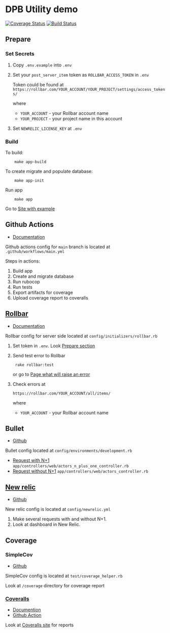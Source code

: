 # DPB Utility demo

[![Coverage Status](https://coveralls.io/repos/github/MrRTi/dpb-utiliy-demo/badge.svg?branch=main)](https://coveralls.io/github/MrRTi/dpb-utiliy-demo?branch=main)
[![Build Status](https://img.shields.io/endpoint.svg?url=https%3A%2F%2Factions-badge.atrox.dev%2FMrRTi%2Fdpb-utiliy-demo%2Fbadge%3Fref%3Dmain&style=popout)](https://actions-badge.atrox.dev/MrRTi/dpb-utiliy-demo/goto?ref=main)

## Prepare

### Set Secrets

1. Copy `.env.example` into `.env`
1. Set your `post_server_item` token as `ROLLBAR_ACCESS_TOKEN` in `.env`

    Token could be found at
    `https://rollbar.com/YOUR_ACCOUNT/YOUR_PROJECT/settings/access_tokens/`

    where
    - `YOUR_ACCOUNT` - your Rollbar account name
    - `YOUR_PROJECT` - your project name in this account

1. Set `NEWRELIC_LICENSE_KEY` at `.env`

### Build

To build:

        make app-build

To create migrate and populate database:

        make app-init

Run app

        make app

Go to [Site with example](http://localhost:3000)

## Github Actions

- [Documentation](https://docs.github.com/en/actions)

Github actions config for `main` branch is located at `.github/workflows/main.yml`

Steps in actions:

1. Build app
2. Create and migrate database
3. Run rubocop
4. Run tests
5. Export artifacts for coverage
6. Upload coverage report to coveralls

## [Rollbar](https://rollbar.com/)

- [Documentation](https://docs.rollbar.com/docs)

Rollbar config for server side located at `config/initializers/rollbar.rb`

1. Set token in `.env`. Look [Prepare section](#prepare)
2. Send test error to Rollbar

        rake rollbar:test

   or go to [Page what will raise an error](http://localhost:3000/errors)

3. Check errors at

   `https://rollbar.com/YOUR_ACCOUNT/all/items/`

   where
    - `YOUR_ACCOUNT` - your Rollbar account name

## Bullet

- [Github](https://github.com/flyerhzm/bullet)

Bullet config located at `config/environments/development.rb`

- [Request with N+1](http://localhost:3000/actors_n_plus_one) `app/controllers/web/actors_n_plus_one_controller.rb`
- [Request without N+1](http://localhost:3000/actors) `app/controllers/web/actors_controller.rb`

## [New relic](https://newrelic.com/)

- [Github](https://github.com/newrelic/newrelic-ruby-agent)

New relic config is located at `config/newrelic.yml`

1. Make several requests with and without N+1.
2. Look at dashboard in New Relic.

## Coverage

### SimpleCov

- [Github](https://github.com/simplecov-ruby/simplecov)

SimpleCov config is located at `test/coverage_helper.rb`

Look at `/coverage` directory for coverage report

### [Coveralls](https://coveralls.io)

- [Documention](https://docs.coveralls.io/ruby-and-rails)
- [Github Action](https://github.com/marketplace/actions/coveralls-github-action)

Look at [Coveralls site](https://coveralls.io/repos) for reports
